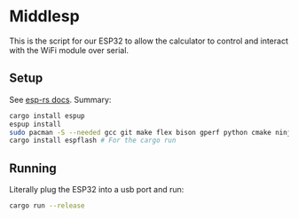 # Middlesp

This is the script for our ESP32 to allow the calculator to control and interact with the WiFi module over serial.

## Setup

See [esp-rs docs](https://docs.esp-rs.org/book/installation/index.html). Summary:

```sh
cargo install espup
espup install
sudo pacman -S --needed gcc git make flex bison gperf python cmake ninja ccache dfu-util libusb python-pip
cargo install espflash # For the cargo run
```

## Running

Literally plug the ESP32 into a usb port and run:

```sh
cargo run --release
```
